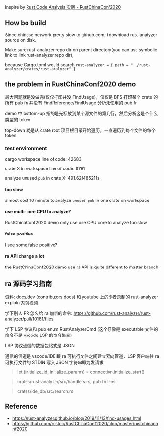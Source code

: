 
Inspire by [Rust Code Analysis 实践 - RustChinaConf2020](https://github.com/rustcc/RustChinaConf2020/blob/master/rustchinaconf2020/RustChinaConf2020-28.%E5%B0%B9%E6%80%9D%E7%BB%B4-%E3%80%8ARust%20Code%20Analysis%20%E5%AE%9E%E8%B7%B5%E3%80%8B.pdf)

## How bo build

Since chinese network pretty slow to github.com, I download rust-analyzer source on disk.

Make sure rust-analyzer repo dir on parent directory(you can use symbolic link to link rust-analyzer repo dir),

because Cargo.toml would search `rust-analyzer = { path = "../rust-analyzer/crates/rust-analyzer" }`

## the problem in RustChinaConf2020 demo

最大问题就是没做完(仅仅打印并没 FindUsage)，仅仅是 BFS 打印某个 crate 的所有 pub fn 并没有 FindReference/FindUsage 分析未使用的 pub fn

demo 中 bottom-up 指的是光标放到某个源文件的第几行，然后分析这是个什么类型的 token

top-down 就是从 crate root 项目根目录开始遍历，一直遍历到每个文件的每个 token

### test environment

cargo workspace line of code: 42683

crate X in workspace line of code: 6761

analyze unused `pub` in crate X: 491.621485211s

#### too slow

almost cost 10 minute to analyze `unused pub` in one crate on workspace

#### use multi-core CPU to analyze?

RustChinaConf2020 demo only use one CPU core to analyze too slow 

#### false positive

I see some false positive?

#### ra API change a lot

the RustChinaConf2020 demo use ra API is quite different to master branch

## ra 源码学习指南

资料: docs/dev (contributors docs) 和 youtube 上的作者录制的 rust-analyzer explain 系列视频

学下别人 PR 怎么给 ra 加新的命令: <https://github.com/rust-analyzer/rust-analyzer/pull/10181/files>

学下 LSP 协议和 pub enum RustAnalyzerCmd (这个好像是 executable 文件的命令不是 vscode LSP 的命令集合)

LSP 协议通信的数据包格式是 JSON 

通信的信道是 vscode/IDE 跟 ra 可执行文件之间建立双向管道，LSP 客户端往 ra 可执行文件的 STDIN 写入 JSON 字符串即为发请求

> let (initialize_id, initialize_params) = connection.initialize_start()

> crates/rust-analyzer/src/handlers.rs, pub fn lens

> crates/ide_db/src/search.rs

## Reference

- <https://rust-analyzer.github.io/blog/2019/11/13/find-usages.html>
- <https://github.com/rustcc/RustChinaConf2020/blob/master/rustchinaconf2020>
